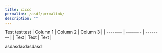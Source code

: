 ```yaml
---
title: ccccc
permalink: /asdf/permalink/
description: ""
---
```

Test test test 
| Column 1 | Column 2 | Column 3 |
| -------- | -------- | -------- |
| Text     | Text     | Text     |


asdasdasdasdasd